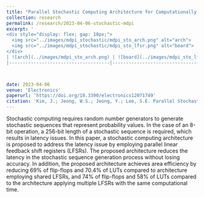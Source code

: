 ```yaml
---
title: "Parallel Stochastic Computing Architecture for Computationally Intensive Applications"
collection: research 
permalink: /research/2023-04-06-stochastic-mdpi
excerpt: '
<div style="display: flex; gap: 10px;">
  <img src="../images/mdpi_stochastic/mdpi_sto_arch.png" alt="arch">
  <img src="../images/mdpi_stochastic/mdpi_sto_lfsr.png" alt="board">
</div>
| ![arch](../images/mdpi_sto_arch.png) | ![board](../images/mdpi_sto_lfsr.png) |
|-------------------------------------|-------------------------------------|'



date: 2023-04-06
venue: 'Electronics'
paperurl: 'https://doi.org/10.3390/electronics12071749'
citation: 'Kim, J.; Jeong, W.S.; Jeong, Y.; Lee, S.E. Parallel Stochastic Computing Architecture for Computationally Intensive Applications. Electronics 2023, 12, 1749.'
---
```

Stochastic computing requires random number generators to generate stochastic sequences that represent probability values. In the case of an 8-bit operation, a 256-bit length of a stochastic sequence is required, which results in latency issues. In this paper, a stochastic computing architecture is proposed to address the latency issue by employing parallel linear feedback shift registers (LFSRs). The proposed architecture reduces the latency in the stochastic sequence generation process without losing accuracy. In addition, the proposed architecture achieves area efficiency by reducing 69% of flip-flops and 70.4% of LUTs compared to architecture employing shared LFSRs, and 74% of flip-flops and 58% of LUTs compared to the architecture applying multiple LFSRs with the same computational time.

